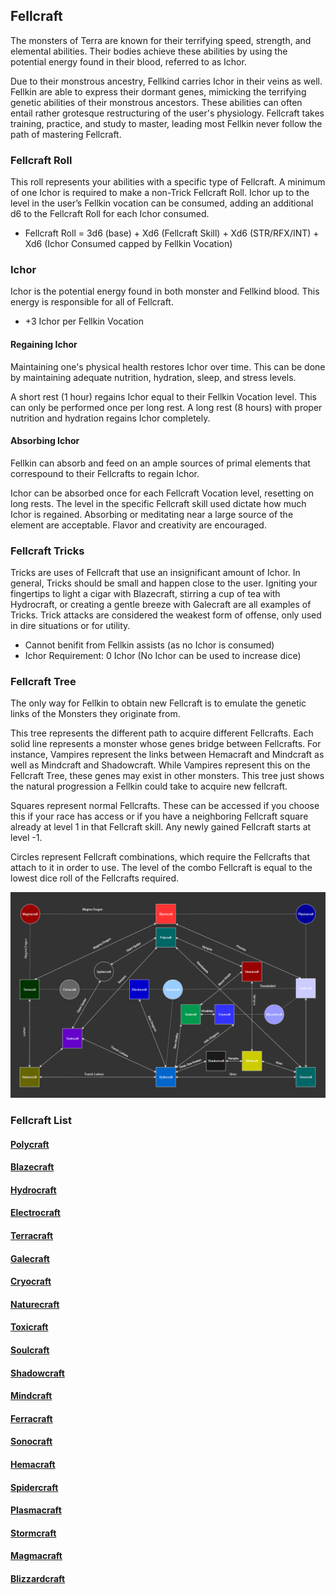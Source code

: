 ## Fellcraft

The monsters of Terra are known for their terrifying speed, strength, and elemental abilities. Their bodies achieve these abilities by using the potential energy found in their blood, referred to as Ichor.

Due to their monstrous ancestry, Fellkind carries Ichor in their veins as well. Fellkin are able to express their dormant genes, mimicking the terrifying genetic abilities of their monstrous ancestors. These abilities can often entail rather grotesque restructuring of the user's physiology. Fellcraft takes training, practice, and study to master, leading most Fellkin never follow the path of mastering Fellcraft.

### Fellcraft Roll

This roll represents your abilities with a specific type of Fellcraft. A minimum of one Ichor is required to make a non-Trick Fellcraft Roll. Ichor up to the level in the user’s Fellkin vocation can be consumed, adding an additional d6 to the Fellcraft Roll for each Ichor consumed.

- Fellcraft Roll = 3d6 (base) + Xd6 (Fellcraft Skill) + Xd6 (STR/RFX/INT) + Xd6 (Ichor Consumed capped by Fellkin Vocation)

### Ichor

Ichor is the potential energy found in both monster and Fellkind blood. This energy is responsible for all of Fellcraft.

- +3 Ichor per Fellkin Vocation

#### Regaining Ichor

Maintaining one's physical health restores Ichor over time. This can be done by maintaining adequate nutrition, hydration, sleep, and stress levels.

A short rest (1 hour) regains Ichor equal to their Fellkin Vocation level. This can only be performed once per long rest. A long rest (8 hours) with proper nutrition and hydration regains Ichor completely.

#### Absorbing Ichor

Fellkin can absorb and feed on an ample sources of primal elements that correspound to their Fellcrafts to regain Ichor.

Ichor can be absorbed once for each Fellcraft Vocation level, resetting on long rests. The level in the specific Fellcraft skill used dictate how much Ichor is regained. Absorbing or meditating near a large source of the element are acceptable. Flavor and creativity are encouraged.

### Fellcraft Tricks

Tricks are uses of Fellcraft that use an insignificant amount of Ichor. In general, Tricks should be small and happen close to the user. Igniting your fingertips to light a cigar with Blazecraft, stirring a cup of tea with Hydrocraft, or creating a gentle breeze with Galecraft are all examples of Tricks. Trick attacks are considered the weakest form of offense, only used in dire situations or for utility.

- Cannot benifit from Fellkin assists (as no Ichor is consumed)
- Ichor Requirement: 0 Ichor (No Ichor can be used to increase dice)

### Fellcraft Tree

The only way for Fellkin to obtain new Fellcraft is to emulate the genetic links of the Monsters they originate from.

This tree represents the different path to acquire different Fellcrafts. Each solid line represents a monster whose genes bridge between Fellcrafts. For instance, Vampires represent the links between Hemacraft and Mindcraft as well as Mindcraft and Shadowcraft. While Vampires represent this on the Fellcraft Tree, these genes may exist in other monsters. This tree just shows the natural progression a Fellkin could take to acquire new fellcraft.

Squares represent normal Fellcrafts. These can be accessed if you choose this if your race has access or if you have a neighboring Fellcraft square already at level 1 in that Fellcraft skill. Any newly gained Fellcraft starts at level -1.

Circles represent Fellcraft combinations, which require the Fellcrafts that attach to it in order to use. The level of the combo Fellcraft is equal to the lowest dice roll of the Fellcrafts required.

![alt text](FellcraftTree.png)

### Fellcraft List

#### [Polycraft](Polycraft/Polycraft.md)

#### [Blazecraft](Blazecraft/Blazecraft.md)

#### [Hydrocraft](Hydrocraft/Hydrocraft.md)

#### [Electrocraft](Electrocraft/Electrocraft.md)

#### [Terracraft](Terracraft/Terracraft.md)

#### [Galecraft](Galecraft/Galecraft.md)

#### [Cryocraft](Cryocraft/Cryocraft.md)

#### [Naturecraft](Naturecraft/Naturecraft.md)

#### [Toxicraft](Toxincraft/Toxincraft.md)

#### [Soulcraft](Soulcraft/Soulcraft.md)

#### [Shadowcraft](Shadowcraft/Shadowcraft.md)

#### [Mindcraft](Mindcraft/Mindcraft.md)

#### [Ferracraft](Ferracraft/Ferracraft.md)

#### [Sonocraft](Sonocraft/Sonocraft.md)

#### [Hemacraft](Hemacraft/Hemacraft.md)

#### [Spidercraft](Spidercraft/Spidercraft.md)

#### [Plasmacraft](Plasmacraft/Plasmacraft.md)

#### [Stormcraft](Stormcraft/Stormcraft.md)

#### [Magmacraft](Magmacraft/Magmacraft.md)

#### [Blizzardcraft](Blizzardcraft/Blizzardcraft.md)
